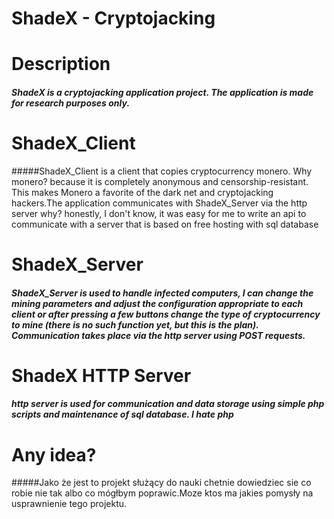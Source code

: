 ShadeX - Cryptojacking
=============

# Description
#####  ShadeX is a cryptojacking application project. The application is made for research purposes only.



# ShadeX_Client
#####ShadeX_Client is a client that copies cryptocurrency monero. Why monero? because it is completely anonymous and censorship-resistant. This makes Monero a favorite of the dark net and cryptojacking hackers.The application communicates with ShadeX_Server via the http server why? honestly, I don't know, it was easy for me to write an api to communicate with a server that is based on free hosting with sql database

# ShadeX_Server
##### ShadeX_Server is used to handle infected computers, I can change the mining parameters and adjust the configuration appropriate to each client or after pressing a few buttons change the type of cryptocurrency to mine (there is no such function yet, but this is the plan). Communication takes place via the http server using POST requests.

# ShadeX HTTP Server
##### http server is used for communication and data storage using simple php scripts and maintenance of sql database. I hate php

# Any idea?
#####Jako że jest to projekt służący do nauki chetnie dowiedziec sie co robie nie tak albo co mógłbym poprawic.Moze ktos ma jakies pomysły na usprawnienie tego projektu.


